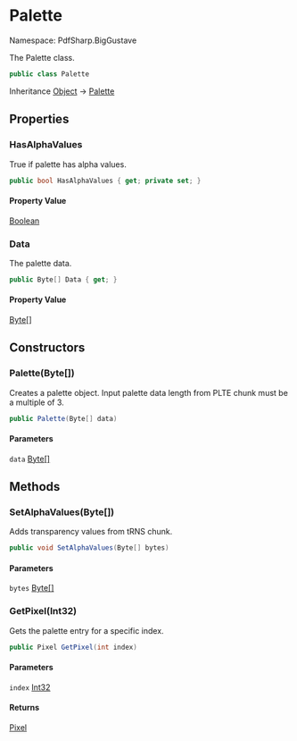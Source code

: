 # Palette

Namespace: PdfSharp.BigGustave

The Palette class.

```csharp
public class Palette
```

Inheritance [Object](https://docs.microsoft.com/en-us/dotnet/api/system.object) → [Palette](./pdfsharp.biggustave.palette)

## Properties

### **HasAlphaValues**

True if palette has alpha values.

```csharp
public bool HasAlphaValues { get; private set; }
```

#### Property Value

[Boolean](https://docs.microsoft.com/en-us/dotnet/api/system.boolean)<br>

### **Data**

The palette data.

```csharp
public Byte[] Data { get; }
```

#### Property Value

[Byte[]](https://docs.microsoft.com/en-us/dotnet/api/system.byte)<br>

## Constructors

### **Palette(Byte[])**

Creates a palette object. Input palette data length from PLTE chunk must be a multiple of 3.

```csharp
public Palette(Byte[] data)
```

#### Parameters

`data` [Byte[]](https://docs.microsoft.com/en-us/dotnet/api/system.byte)<br>

## Methods

### **SetAlphaValues(Byte[])**

Adds transparency values from tRNS chunk.

```csharp
public void SetAlphaValues(Byte[] bytes)
```

#### Parameters

`bytes` [Byte[]](https://docs.microsoft.com/en-us/dotnet/api/system.byte)<br>

### **GetPixel(Int32)**

Gets the palette entry for a specific index.

```csharp
public Pixel GetPixel(int index)
```

#### Parameters

`index` [Int32](https://docs.microsoft.com/en-us/dotnet/api/system.int32)<br>

#### Returns

[Pixel](./pdfsharp.biggustave.pixel)<br>
